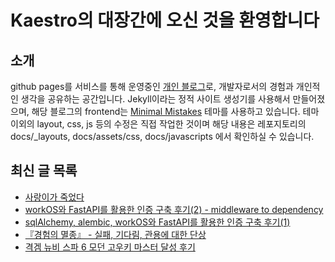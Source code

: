 # Kaestro의 대장간에 오신 것을 환영합니다

## 소개

github pages를 서비스를 통해 운영중인 [개인 블로그](https://kaestro.github.io)로, 개발자로서의 경험과 개인적인 생각을 공유하는 공간입니다. Jekyll이라는 정적 사이트 생성기를 사용해서 만들어졌으며, 해당 블로그의 frontend는 [Minimal Mistakes](https://mmistakes.github.io/minimal-mistakes/) 테마를 사용하고 있습니다. 테마 이외의 layout, css, js 등의 수정은 직접 작업한 것이며 해당 내용은 레포지토리의 docs/_layouts, docs/assets/css, docs/javascripts 에서 확인하실 수 있습니다.

## 최신 글 목록
<!-- BLOG-POST-LIST:START -->
- [사랑이가 죽었다](https://kaestro.github.io/%EC%8B%A0%EB%B3%80%EC%9E%A1%EA%B8%B0/2025/07/27/%EC%82%AC%EB%9E%91%EC%9D%B4%EA%B0%80-%EC%A3%BD%EC%97%88%EB%8B%A4.html)
- [workOS와 FastAPI를 활용한 인증 구축 후기&lpar;2&rpar; - middleware to dependency](https://kaestro.github.io/%EA%B0%9C%EB%B0%9C%EC%9D%B4%EC%95%BC%EA%B8%B0/2025/07/18/%EC%9D%B8%EC%A6%9D-%EA%B8%B0%EB%8A%A5-%EA%B5%AC%ED%98%84%ED%95%98%EA%B8%B0.html)
- [sqlAlchemy, alembic, workOS와 FastAPI를 활용한 인증 구축 후기&lpar;1&rpar;](https://kaestro.github.io/%EA%B0%9C%EB%B0%9C%EC%9D%B4%EC%95%BC%EA%B8%B0/2025/07/15/workOS%EC%99%80-FastAPI.html)
- [『경험의 멸종』 - 실패, 기다림, 관용에 대한 단상](https://kaestro.github.io/%EC%84%9C%ED%8F%89/2025/07/08/%EA%B2%BD%ED%97%98%EC%9D%98-%EB%A9%B8%EC%A2%85-%EC%8B%A4%ED%8C%A8,-%EA%B8%B0%EB%8B%A4%EB%A6%BC,-%EA%B4%80%EC%9A%A9%EC%97%90-%EB%8C%80%ED%95%9C-%EB%8B%A8%EC%83%81.html)
- [격겜 뉴비 스파 6 모던 고우키 마스터 달성 후기](https://kaestro.github.io/%EA%B2%8C%EC%9E%84%EC%9D%B4%EC%95%BC%EA%B8%B0/2025/06/29/%EB%AA%A8%EB%8D%98-%EA%B3%A0%EC%9A%B0%ED%82%A4-%EB%A7%88%EC%8A%A4%ED%84%B0-%EB%8B%AC%EC%84%B1-%ED%9B%84%EA%B8%B0.html)
<!-- BLOG-POST-LIST:END -->